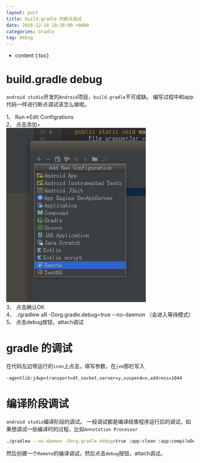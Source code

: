 ```yaml
---
layout: post
title: build.gradle 的断点调试
date: 2018-12-18 20:28:00 +0800
categories: Gradle
tag: Debug
---
```

* content
{:toc}


build.gradle debug                     
=========================================

`android studio`开发的`Android`项目，`build.gradle`不可或缺。
编写过程中和app代码一样进行断点调试该怎么做呢。

1、 Run->Edit Configrations  
2、 点击添加+  
![点击添加示意图](https://raw.githubusercontent.com/hqglichao/hqglichao.github.io/master/styles/images/gradle-debug-add.png)  
3、 点击确认OK  
4、 ./gradlew aR -Dorg.gradle.debug=true  --no-daemon （会进入等待模式）  
5、 点击debug按钮，attach调试  

gradle 的调试
=========================================

在代码左边带运行的`icon`上点击，填写参数，在`jvm`那栏写入  
```bash
-agentlib:jdwp=transport=dt_socket,server=y,suspend=n,address=1044
```

编译阶段调试
=========================================
`android studio`编译阶段的调试。
一般调试都是编译结束程序运行后的调试，如果想调试一些编译时的过程，比如`Annotation Processor`
```bash
./gradlew --no-daemon -Dorg.gradle.debug=true :app:clean :app:compileDebugJavaWithJavac
```
然后创建一个`Remote`的编译调试，然后点击`debug`按钮，attach调试。